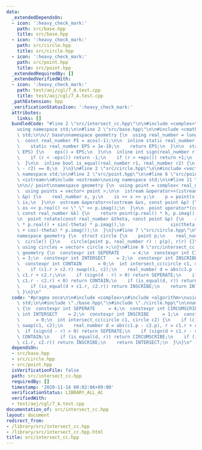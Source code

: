 ```yaml
---
data:
  _extendedDependsOn:
  - icon: ':heavy_check_mark:'
    path: src/base.hpp
    title: src/base.hpp
  - icon: ':heavy_check_mark:'
    path: src/circle.hpp
    title: src/circle.hpp
  - icon: ':heavy_check_mark:'
    path: src/point.hpp
    title: src/point.hpp
  _extendedRequiredBy: []
  _extendedVerifiedWith:
  - icon: ':heavy_check_mark:'
    path: test/aoj/cgl/7_A.test.cpp
    title: test/aoj/cgl/7_A.test.cpp
  _pathExtension: hpp
  _verificationStatusIcon: ':heavy_check_mark:'
  attributes:
    links: []
  bundledCode: "#line 2 \"src/intersect_cc.hpp\"\n\n#include <complex>\n#include <algorithm>\n\
    using namespace std;\n\n#line 2 \"src/base.hpp\"\n\n#include <cmath>\nusing namespace\
    \ std;\n\n// base\nnamespace geometry {\n  using real_number = long double;\n\n\
    \  const real_number PI = acos(-1);\n\n  inline static real_number &eps() {\n\
    \    static real_number EPS = 1e-10;\n    return EPS;\n  }\n\n  static void set_eps(real_number\
    \ EPS) {\n    eps() = EPS;\n  }\n\n  inline int sign(real_number r) {\n    set_eps(1e-10);\n\
    \    if (r < -eps()) return -1;\n    if (r > +eps()) return +1;\n    return 0;\n\
    \  }\n\n  inline bool is_equal(real_number r1, real_number r2) {\n    return sign(r1\
    \ - r2) == 0;\n  }\n}\n#line 2 \"src/circle.hpp\"\n\n#include <vector>\nusing\
    \ namespace std;\n\n#line 2 \"src/point.hpp\"\n\n#line 6 \"src/point.hpp\"\n#include\
    \ <istream>\n#include <ostream>\nusing namespace std;\n\n#line 11 \"src/point.hpp\"\
    \n\n// point\nnamespace geometry {\n  using point = complex< real_number >;\n\
    \  using points = vector< point >;\n\n  istream &operator>>(istream &is, point\
    \ &p) {\n    real_number x, y;\n    is >> x >> y;\n    p = point(x, y);\n    return\
    \ is;\n  }\n\n  ostream &operator<<(ostream &os, const point &p) {\n    return\
    \ os << p.real() << \" \" << p.imag();\n  }\n\n  point operator*(const point &p,\
    \ const real_number &k) {\n    return point(p.real() * k, p.imag() * k);\n  }\n\
    \n  point rotate(const real_number &theta, const point &p) {\n    return point(cos(theta)\
    \ * p.real() + sin(-theta) * p.imag(),\n                 sin(theta) * p.real()\
    \ + cos(-theta) * p.imag());\n  }\n}\n#line 7 \"src/circle.hpp\"\n\n// circle\n\
    namespace geometry {\n  struct circle {\n    point p;\n    real_number r;\n  \
    \  circle() {}\n    circle(point p, real_number r) : p(p), r(r) {}\n  };\n\n \
    \ using circles = vector< circle >;\n}\n#line 9 \"src/intersect_cc.hpp\"\n\nnamespace\
    \ geometry {\n  constexpr int SEPERATE     = 4;\n  constexpr int CIRCUMSCRIBE\
    \ = 3;\n  constexpr int INTERSECT    = 2;\n  constexpr int INSCRIBE     = 1;\n\
    \  constexpr int CONTAIN      = 0;\n  int intersect_cc(circle c1, circle c2) {\n\
    \    if (c1.r > c2.r) swap(c1, c2);\n    real_number d = abs(c1.p - c2.p), r =\
    \ c1.r + c2.r;\n\n    if (sign(d - r) > 0) return SEPERATE;\n    if (sign(d +\
    \ c1.r - c2.r) < 0) return CONTAIN;\n    if (is_equal(d, r)) return CIRCUMSCRIBE;\n\
    \    if (is_equal(d + c1.r, c2.r)) return INSCRIBE;\n    return INTERSECT;\n \
    \ }\n}\n"
  code: "#pragma once\n\n#include <complex>\n#include <algorithm>\nusing namespace\
    \ std;\n\n#include \"./base.hpp\"\n#include \"./circle.hpp\"\n\nnamespace geometry\
    \ {\n  constexpr int SEPERATE     = 4;\n  constexpr int CIRCUMSCRIBE = 3;\n  constexpr\
    \ int INTERSECT    = 2;\n  constexpr int INSCRIBE     = 1;\n  constexpr int CONTAIN\
    \      = 0;\n  int intersect_cc(circle c1, circle c2) {\n    if (c1.r > c2.r)\
    \ swap(c1, c2);\n    real_number d = abs(c1.p - c2.p), r = c1.r + c2.r;\n\n  \
    \  if (sign(d - r) > 0) return SEPERATE;\n    if (sign(d + c1.r - c2.r) < 0) return\
    \ CONTAIN;\n    if (is_equal(d, r)) return CIRCUMSCRIBE;\n    if (is_equal(d +\
    \ c1.r, c2.r)) return INSCRIBE;\n    return INTERSECT;\n  }\n}\n"
  dependsOn:
  - src/base.hpp
  - src/circle.hpp
  - src/point.hpp
  isVerificationFile: false
  path: src/intersect_cc.hpp
  requiredBy: []
  timestamp: '2020-11-16 08:02:06+09:00'
  verificationStatus: LIBRARY_ALL_AC
  verifiedWith:
  - test/aoj/cgl/7_A.test.cpp
documentation_of: src/intersect_cc.hpp
layout: document
redirect_from:
- /library/src/intersect_cc.hpp
- /library/src/intersect_cc.hpp.html
title: src/intersect_cc.hpp
---
```

